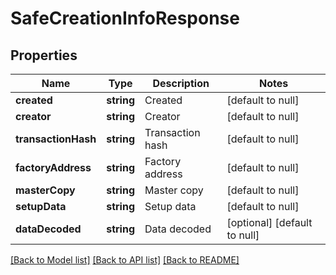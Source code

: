 # SafeCreationInfoResponse

## Properties
Name | Type | Description | Notes
------------ | ------------- | ------------- | -------------
**created** | **string** | Created | [default to null]
**creator** | **string** | Creator | [default to null]
**transactionHash** | **string** | Transaction hash | [default to null]
**factoryAddress** | **string** | Factory address | [default to null]
**masterCopy** | **string** | Master copy | [default to null]
**setupData** | **string** | Setup data | [default to null]
**dataDecoded** | **string** | Data decoded | [optional] [default to null]

[[Back to Model list]](../README.md#documentation-for-models) [[Back to API list]](../README.md#documentation-for-api-endpoints) [[Back to README]](../README.md)


